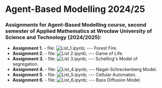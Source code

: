 # Agent-Based Modelling 2024/25
### Assignments for Agent-Based Modelling course, second semester of Applied Mathematics at&nbsp;Wrocław University of Science and Technology (2024/2025):
* **Assignment 1.** - file: ![List_1.ipynb](./list_1/List_1.ipynb); --- Forest Fire.
* **Assignment 2.** - file: ![List 2.ipynb](<./list_2/List 2.ipynb>); --- Game of Life.
* **Assignment 3.** - file: ![List 3.ipynb](<./list_3/List 3.ipynb>); --- Schelling's Model of segregation.
* **Assignment 4.** - file: ![List_4.ipynb](<./list_4/List 4.ipynb>); --- Nagel-Schreckenberg Model.
* **Assignment 5.** - file: ![List_5.ipynb](<./list_5/List 5.ipynb>); --- Cellular Automaton.
* **Assignment 6.** - file: ![List_6.ipynb](./list_6/List_6.ipynb); --- Bass Diffusion Model.
